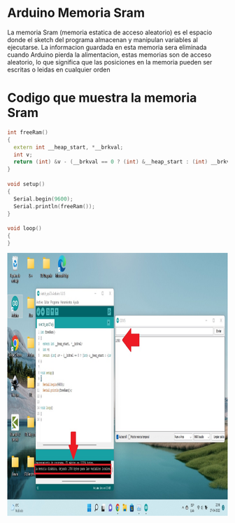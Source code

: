 # Arduino Memoria Sram
La memoria Sram (memoria estatica de acceso aleatorio) es el espacio donde el sketch del programa almacenan y manipulan variables al ejecutarse. La informacion guardada en esta memoria sera eliminada cuando Arduino pierda la
alimentacion, estas memorias son de acceso aleatorio, lo que significa que las posiciones en la memoria pueden ser escritas o leidas en cualquier orden


# Codigo que muestra la memoria Sram
```c++
int freeRam()
{
  extern int __heap_start, *__brkval;
  int v;
  return (int) &v - (__brkval == 0 ? (int) &__heap_start : (int) __brkval);
}

void setup()
{
  Serial.begin(9600);
  Serial.println(freeRam());
}

void loop()
{
}
```

<img src="https://github.com/IDiegoUlises/Arduino-Memoria-Sram/blob/main/Images/Son-Diferentes.jpg" width="1000" height="600" />
